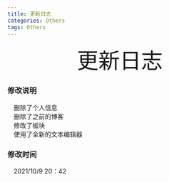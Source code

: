 ```yaml
---
title: 更新日志 
categories: Others  
tags: Others 
---
```


<p align="center"><font size='100'> 更新日志</font></p>


### 修改说明  
&emsp;删除了个人信息<br>
&emsp;删除了之前的博客<br>
&emsp;修改了板块<br>
&emsp;使用了全新的文本编辑器<br>
### 修改时间 
&emsp;2021/10/9 20：42
